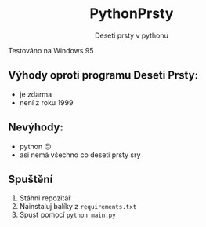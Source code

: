 <div align="center"><h1>PythonPrsty</h1>
Deseti prsty v pythonu
</div>

Testováno na Windows 95

## Výhody oproti programu Deseti Prsty:
- je zdarma
- není z roku 1999

## Nevýhody:
- python 😔
- asi nemá všechno co deseti prsty sry

## Spuštění
1. Stáhni repozitář
2. Nainstaluj balíky z `requirements.txt`
3. Spusť pomocí `python main.py`
